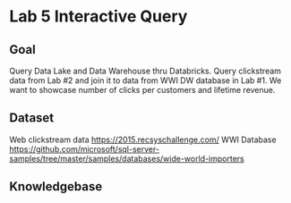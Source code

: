 # 	Lab 5 Interactive Query

## Goal
Query Data Lake and Data Warehouse thru Databricks.  Query clickstream data from Lab #2 and join it to data from WWI DW database in Lab #1.  We want to showcase number of clicks per customers and lifetime revenue.

## Dataset
Web clickstream data https://2015.recsyschallenge.com/
WWI Database https://github.com/microsoft/sql-server-samples/tree/master/samples/databases/wide-world-importers 

## Knowledgebase

